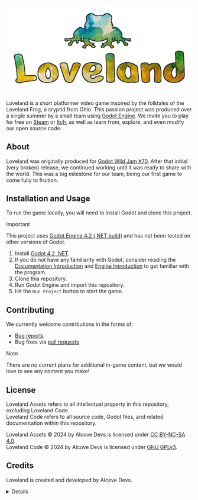 # [![Loveland](assets/logo.png)](https://github.com/JuniperP/Loveland)

[//]: # (Relink image to Steam page)

[//]: # (TODO: Add Shields badges to Steam, Itch, Trailer)

Loveland is a short platformer video game inspired by the folktales of the Loveland Frog, a cryptid from Ohio. This passion project was produced over a single summer by a small team using [Godot Engine](https://godotengine.org). We invite you to play for free on [Steam](TODO) or [Itch](TODO), as well as learn from, explore, and even modify our open source code.

## About

Loveland was originally produced for [Godot Wild Jam #70](https://itch.io/jam/godot-wild-jam-70). After that initial (very broken) release, we continued working until it was ready to share with the world. This was a big milestone for our team, being our first game to come fully to fruition.

## Installation and Usage

To run the game locally, you will need to install Godot and clone this project.

> [!IMPORTANT]
> This project uses [Godot Engine 4.2 (.NET build)](https://godotengine.org/download/archive/4.2-stable/) and has not been tested on other versions of Godot.

1. Install [Godot 4.2 .NET](https://godotengine.org/download/archive/4.2-stable/).
2. If you do not have any familiarity with Godot, consider reading the [Documentation Introduction](https://docs.godotengine.org/en/stable/about/introduction.html) and [Engine Introduction](https://docs.godotengine.org/en/stable/getting_started/introduction/introduction_to_godot.html) to get familiar with the program.
3. Clone this repository.
4. Run Godot Engine and import this repository.
5. Hit the `Run Project` button to start the game.

## Contributing

We currently welcome contributions in the forms of:

- [Bug reports](https://github.com/JuniperP/Loveland/issues)
- Bug fixes via [pull requests](https://github.com/JuniperP/Loveland/pulls)

> [!NOTE]
> There are no current plans for additional in-game content, but we would love to see any content you make!

## License

Loveland Assets refers to all intellectual property in this repository, excluding Loveland Code.  
Loveland Code refers to all source code, Godot files, and related documentation within this repository.

Loveland Assets © 2024 by Alcove Devs is licensed under [CC BY-NC-SA 4.0](https://creativecommons.org/licenses/by-nc-sa/4.0/).  
Loveland Code © 2024 by Alcove Devs is licensed under [GNU GPLv3](https://www.gnu.org/licenses/gpl-3.0.en.html).

## Credits

Loveland is created and developed by Alcove Devs.

<details>

### Programming & Godot Engineers

Juniper Pasternak  
Teddy Jacobson  

### Level Design

Juniper Pasternak  
Teddy Jacobson  

### Music

Elliot Newhouse  
Max Tozer  
Phoebe Tozer  
trouby, "frogs at summer night" effect from FreeSound.  https://freesound.org/s/379828/  

### Background Art

Phoebe Tozer  

### UI Art

Phoebe Tozer  
Teddy Jacobson  
One image designed by Freepik (www.freepik.com)  

### Sprite Creation

Lee Zwart  
Phoebe Tozer  

### Story/Script

Alex Lloyd  
Juniper Pasternak  
Lee Zwart  
Phoebe Tozer  
Teddy Jacobson  

### Sound Effect Editors

Juniper Pasternak  
Phoebe Tozer  

### Sound Effect Creators

Alex Lloyd  
Amanda Tozer  
Anja Jacobson  
Joe Tozer  
Max Tozer  
Teddy Jacobson  

### Concept Design

Alex Lloyd  
Clara Siefke  
Juniper Pasternak  
Lee Zwart  
Phoebe Tozer  
Teddy Jacobson  

### Funding

Eric Jacobson  

### Other

A special thanks to the [Godot Wild Jam](https://godotwildjam.com/)!

And thank you for playing!

</details>
